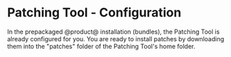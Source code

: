 # Patching Tool - Configuration

In the prepackaged @product@ installation (bundles), the Patching Tool is already
configured for you.
You are ready to install patches by downloading them into the "patches" folder
of the Patching Tool's home folder.